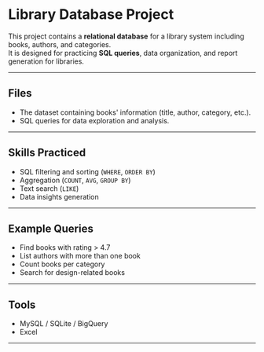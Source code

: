 #  Library Database Project

This project contains a **relational database** for a library system including books, authors, and categories.  
It is designed for practicing **SQL queries**, data organization, and report generation for libraries.

---

##  Files
- The dataset containing books' information (title, author, category, etc.).
- SQL queries for data exploration and analysis.

---

##  Skills Practiced
- SQL filtering and sorting (`WHERE`, `ORDER BY`)
- Aggregation (`COUNT`, `AVG`, `GROUP BY`)
- Text search (`LIKE`)
- Data insights generation

---

##  Example Queries
- Find books with rating > 4.7  
- List authors with more than one book  
- Count books per category  
- Search for design-related books

---

##  Tools
- MySQL / SQLite / BigQuery  
- Excel 

---
